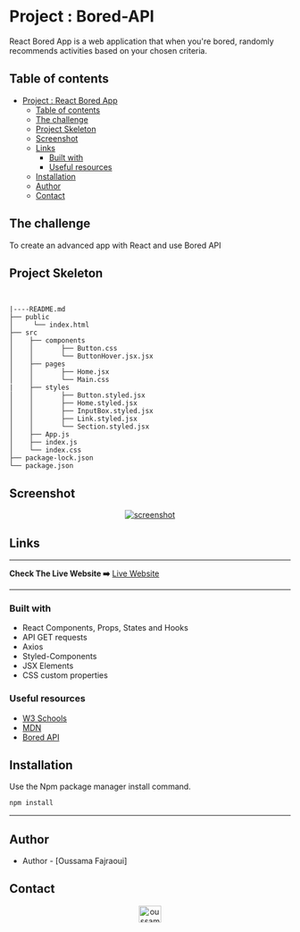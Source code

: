 # Project : Bored-API

React Bored App is a web application that when you're bored, randomly recommends activities based on your chosen criteria.

## Table of contents

- [Project : React Bored App](#project--react-bored-app)
  - [Table of contents](#table-of-contents)
  - [The challenge](#the-challenge)
  - [Project Skeleton](#project-skeleton)
  - [Screenshot](#screenshot)
  - [Links](#links)
    - [Built with](#built-with)
    - [Useful resources](#useful-resources)
  - [Installation](#installation)
  - [Author](#author)
  - [Contact](#contact)

## The challenge

To create an advanced app with React and use Bored API

## Project Skeleton

```


|----README.md
├── public
│     └── index.html
├── src
│    ├── components
│    │       ├── Button.css
│    │       └── ButtonHover.jsx.jsx
│    ├── pages
│    │       ├── Home.jsx
│    │       └── Main.css
|    ├── styles
│    │       ├── Button.styled.jsx
│    │       ├── Home.styled.jsx
│    │       ├── InputBox.styled.jsx
│    │       ├── Link.styled.jsx
│    │       └── Section.styled.jsx
│    ├── App.js
│    ├── index.js
│    └── index.css
├── package-lock.json
└── package.json
```

## Screenshot


<p align="center">
<a href="https://bored-api-eta.vercel.app/"><img src="https://media4.giphy.com/media/xs5S59Kj7nDZv0Vd4m/giphy.gif?cid=790b76119bd9abccb6544c8dabe7b9c5d4c455b7c09d8d59&rid=giphy.gif&ct=g" alt="screenshot"></a>
</p>

## Links

<hr>
<b>Check The Live Website ➡️</b> <a href="https://bored-api-eta.vercel.app/">Live Website</a>
<hr>

### Built with

- React Components, Props, States and Hooks
- API GET requests
- Axios
- Styled-Components
- JSX Elements
- CSS custom properties

### Useful resources

- [W3 Schools](https://www.w3schools.com/)
- [MDN](https://developer.mozilla.org/en-US/)
- [Bored API](https://www.boredapi.com/)

## Installation

Use the Npm package manager install command.

```bash
npm install
```

---

## Author

- Author - [Oussama Fajraoui]

## Contact

<p align="center">
<a href="https://www.linkedin.com/in/oussama-fajraoui%E2%9C%94-59436b22b/" target="blank"><img align="center" src="https://raw.githubusercontent.com/rahuldkjain/github-profile-readme-generator/master/src/images/icons/Social/linked-in-alt.svg" alt="oussama-fajraoui" height="30" width="40" /></a>
</p>